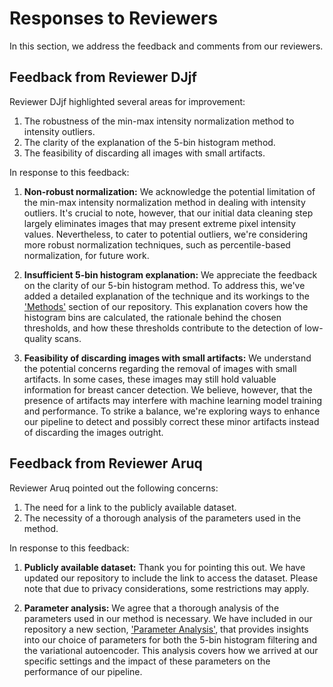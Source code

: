 # Responses to Reviewers

In this section, we address the feedback and comments from our reviewers.

## Feedback from Reviewer DJjf

Reviewer DJjf highlighted several areas for improvement:

1. The robustness of the min-max intensity normalization method to intensity outliers.
2. The clarity of the explanation of the 5-bin histogram method.
3. The feasibility of discarding all images with small artifacts.

In response to this feedback:

1. **Non-robust normalization:** We acknowledge the potential limitation of the min-max intensity normalization method in dealing with intensity outliers. It's crucial to note, however, that our initial data cleaning step largely eliminates images that may present extreme pixel intensity values. Nevertheless, to cater to potential outliers, we're considering more robust normalization techniques, such as percentile-based normalization, for future work.

2. **Insufficient 5-bin histogram explanation:** We appreciate the feedback on the clarity of our 5-bin histogram method. To address this, we've added a detailed explanation of the technique and its workings to the ['Methods'](./methods.md) section of our repository. This explanation covers how the histogram bins are calculated, the rationale behind the chosen thresholds, and how these thresholds contribute to the detection of low-quality scans.

3. **Feasibility of discarding images with small artifacts:** We understand the potential concerns regarding the removal of images with small artifacts. In some cases, these images may still hold valuable information for breast cancer detection. We believe, however, that the presence of artifacts may interfere with machine learning model training and performance. To strike a balance, we're exploring ways to enhance our pipeline to detect and possibly correct these minor artifacts instead of discarding the images outright.

## Feedback from Reviewer Aruq

Reviewer Aruq pointed out the following concerns:

1. The need for a link to the publicly available dataset.
2. The necessity of a thorough analysis of the parameters used in the method.

In response to this feedback:

1. **Publicly available dataset:** Thank you for pointing this out. We have updated our repository to include the link to access the dataset. Please note that due to privacy considerations, some restrictions may apply.

2. **Parameter analysis:** We agree that a thorough analysis of the parameters used in our method is necessary. We have included in our repository a new section, ['Parameter Analysis'](./parameter_analysis.md), that provides insights into our choice of parameters for both the 5-bin histogram filtering and the variational autoencoder. This analysis covers how we arrived at our specific settings and the impact of these parameters on the performance of our pipeline.
